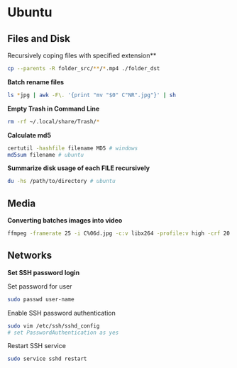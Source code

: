# Ubuntu

## Files and  Disk

Recursively coping files with specified extension**

```bash
cp --parents -R folder_src/**/*.mp4 ./folder_dst
```



**Batch rename files**

```bash
ls *jpg | awk -F\. '{print "mv "$0" C"NR".jpg"}' | sh
```



**Empty Trash in Command Line**

```bash
rm -rf ~/.local/share/Trash/*
```



**Calculate md5**

```bash
certutil -hashfile filename MD5 # windows
md5sum filename # ubuntu
```

**Summarize disk usage of each FILE recursively**

```bash
du -hs /path/to/directory # ubuntu
```

## Media

**Converting batches images into video**

```bash
ffmpeg -framerate 25 -i C%06d.jpg -c:v libx264 -profile:v high -crf 20 -pix_fmt yuv420p output.mp4
```



## Networks

**Set SSH password login**



Set password for user

```bash
sudo passwd user-name
```

Enable SSH password authentication

```bash
sudo vim /etc/ssh/sshd_config
# set PasswordAuthentication as yes
```

Restart SSH service

```bash
sudo service sshd restart
```


